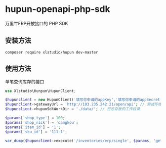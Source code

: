 # hupun-openapi-php-sdk
万里牛ERP开放接口的 PHP SDK
## 安装方法
```shell
composer require xlstudio/hupun dev-master
```
## 使用方法
单笔查询库存的接口
```php
use Xlstudio\Hunpun\HupunClient;

$hupunclient = new HupunClient('填写你申请的appKey','填写你申请的appSecret');
$hupunclient->gatewayUrl = 'http://103.235.242.21/open/api'; // 测试环境，正式环境可以不需要
$hupunclient->hupunSdkWorkDir = './data/'; // 日志存放的工作目录

$params['shop_type'] = 100;
$params['shop_nick'] = 'dangkou';
$params['item_id'] = '1';
$params['sku_id'] = '111-1';

var_dump($hupunclient->execute('/inventories/erp/single', $params, 'get'));
```